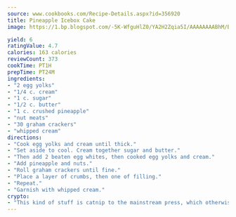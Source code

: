 ```yaml
---
source: www.cookbooks.com/Recipe-Details.aspx?id=356920
title: Pineapple Icebox Cake
image: https://1.bp.blogspot.com/-5K-WfguHlZ0/YA2H2Zqia5I/AAAAAAAABhM/Bdgu68p4aG0Q6jWdy3eGaUXSKw5p3sdxwCLcBGAsYHQ/s324/7.png

yield: 6
ratingValue: 4.7
calories: 163 calories
reviewCount: 373
cookTime: PT1H
prepTime: PT24M
ingredients:
- "2 egg yolks"
- "1/4 c. cream"
- "1 c. sugar"
- "1/2 c. butter"
- "1 c. crushed pineapple"
- "nut meats"
- "30 graham crackers"
- "whipped cream"
directions:
- "Cook egg yolks and cream until thick."
- "Set aside to cool. Cream together sugar and butter."
- "Then add 2 beaten egg whites, then cooked egg yolks and cream."
- "Add pineapple and nuts."
- "Roll graham crackers until fine."
- "Place a layer of crumbs, then one of filling."
- "Repeat."
- "Garnish with whipped cream."
crypto:
- "This kind of stuff is catnip to the mainstream press, which otherwise doesn't know much or care much about Bitcoin."
---
```

